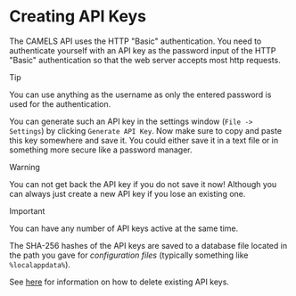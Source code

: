 # Creating API Keys

The CAMELS API uses the HTTP "Basic" authentication. You need to authenticate yourself with an API key as the password input of the HTTP "Basic" authentication so that the web server accepts most http requests.

> [!TIP]
> You can use anything as the username as only the entered password is used for the authentication.

You can generate such an API key in the settings window (`File -> Settings`) by clicking `Generate API Key`. Now make sure to copy and paste this key somewhere and save it. You could either save it in a text file or in something more secure like a password manager.

> [!WARNING]
> You can not get back the API key if you do not save it now! Although you can always just create a new API key if you lose an existing one.

> [!IMPORTANT]
> You can have any number of API keys active at the same time.

The SHA-256 hashes of the API keys are saved to a database file located in the path you gave for *configuration files* (typically something like `%localappdata%`).

See [here](Deleting_API_Keys.md) for information on how to delete existing API keys.

